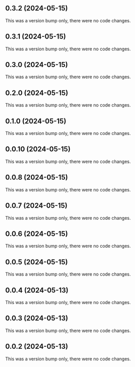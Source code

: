 ## 0.3.2 (2024-05-15)

This was a version bump only, there were no code changes.

## 0.3.1 (2024-05-15)

This was a version bump only, there were no code changes.

## 0.3.0 (2024-05-15)

This was a version bump only, there were no code changes.

## 0.2.0 (2024-05-15)

This was a version bump only, there were no code changes.

## 0.1.0 (2024-05-15)

This was a version bump only, there were no code changes.

## 0.0.10 (2024-05-15)

This was a version bump only, there were no code changes.

## 0.0.8 (2024-05-15)

This was a version bump only, there were no code changes.

## 0.0.7 (2024-05-15)

This was a version bump only, there were no code changes.

## 0.0.6 (2024-05-15)

This was a version bump only, there were no code changes.

## 0.0.5 (2024-05-15)

This was a version bump only, there were no code changes.

## 0.0.4 (2024-05-13)

This was a version bump only, there were no code changes.

## 0.0.3 (2024-05-13)

This was a version bump only, there were no code changes.

## 0.0.2 (2024-05-13)

This was a version bump only, there were no code changes.
